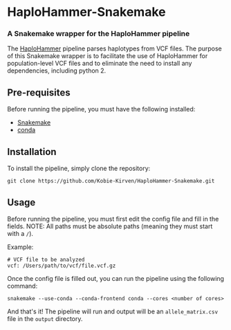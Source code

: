 # HaploHammer-Snakemake
### A Snakemake wrapper for the HaploHammer pipeline 


The [HaploHammer](https://github.com/StructureFold2/HaploHammer) pipeline parses haplotypes from VCF files. The purpose of this Snakemake wrapper is to facilitate the use of HaploHammer for population-level VCF files and to eliminate the need to install any dependencies, including python 2. 

## Pre-requisites
Before running the pipeline, you must have the following installed:
* [Snakemake](https://snakemake.readthedocs.io/en/stable/getting_started/installation.html)
* [conda](https://docs.conda.io/projects/conda/en/latest/user-guide/install/index.html)

## Installation
To install the pipeline, simply clone the repository:
```
git clone https://github.com/Kobie-Kirven/HaploHammer-Snakemake.git
```

## Usage
Before running the pipeline, you must first edit the config file and fill in the fields. NOTE: All paths must be absolute paths (meaning they must start with a `/`).

Example:
```
# VCF file to be analyzed
vcf: /Users/path/to/vcf/file.vcf.gz
```

Once the config file is filled out, you can run the pipeline using the following command:
```
snakemake --use-conda --conda-frontend conda --cores <number of cores>
```

And that's it! The pipeline will run and output will be an `allele_matrix.csv` file in the `output` directory.


